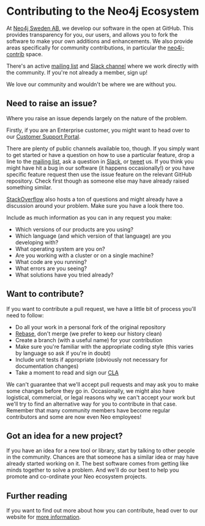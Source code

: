 # Contributing to the Neo4j Ecosystem

At [Neo4j Sweden AB](https://neo4j.com/), we develop our software in the open at GitHub.
This provides transparency for you, our users, and allows you to fork the software to make your own additions and enhancements.
We also provide areas specifically for community contributions, in particular the [neo4j-contrib](https://github.com/neo4j-contrib) space.

There's an active [mailing list](https://groups.google.com/forum/#!forum/neo4j) and [Slack channel](http://neo4j.com/slack) where we work directly with the community.
If you're not already a member, sign up!

We love our community and wouldn't be where we are without you.


## Need to raise an issue?

Where you raise an issue depends largely on the nature of the problem.

Firstly, if you are an Enterprise customer, you might want to head over to our [Customer Support Portal](http://support.neo4j.com/).

There are plenty of public channels available too, though.
If you simply want to get started or have a question on how to use a particular feature, drop a line to the [mailing list](https://groups.google.com/forum/#!forum/neo4j), ask a question in [Slack](http://neo4j.com/slack), or [tweet](https://twitter.com/neo4j) us.
If you think you might have hit a bug in our software (it happens occasionally!) or you have specific feature request then use the issue feature on the relevant GitHub repository.
Check first though as someone else may have already raised something similar.

[StackOverflow](http://stackoverflow.com/questions/tagged/neo4j) also hosts a ton of questions and might already have a discussion around your problem.
Make sure you have a look there too.

Include as much information as you can in any request you make:

- Which versions of our products are you using?
- Which language (and which version of that language) are you developing with?
- What operating system are you on?
- Are you working with a cluster or on a single machine?
- What code are you running?
- What errors are you seeing?
- What solutions have you tried already?


## Want to contribute?

If you want to contribute a pull request, we have a little bit of process you'll need to follow:

- Do all your work in a personal fork of the original repository
- [Rebase](https://github.com/edx/edx-platform/wiki/How-to-Rebase-a-Pull-Request), don't merge (we prefer to keep our history clean)
- Create a branch (with a useful name) for your contribution
- Make sure you're familiar with the appropriate coding style (this varies by language so ask if you're in doubt)
- Include unit tests if appropriate (obviously not necessary for documentation changes)
- Take a moment to read and sign our [CLA](http://neo4j.com/developer/cla)

We can't guarantee that we'll accept pull requests and may ask you to make some changes before they go in.
Occasionally, we might also have logistical, commercial, or legal reasons why we can't accept your work but we'll try to find an alternative way for you to contribute in that case.
Remember that many community members have become regular contributors and some are now even Neo employees!


## Got an idea for a new project?

If you have an idea for a new tool or library, start by talking to other people in the community.
Chances are that someone has a similar idea or may have already started working on it.
The best software comes from getting like minds together to solve a problem.
And we'll do our best to help you promote and co-ordinate your Neo ecosystem projects.


## Further reading

If you want to find out more about how you can contribute, head over to our website for [more information](http://neo4j.com/developer/contributing-code/).


